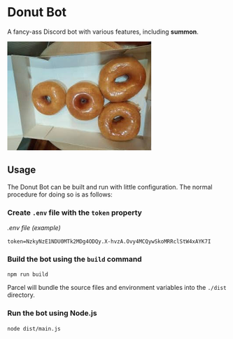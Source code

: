 # Donut Bot
A fancy-ass Discord bot with various features, including **summon**.

![The Donut logo.](./media/donut-logo-rotated.jpg)

## Usage
The Donut Bot can be built and run with little configuration. The normal procedure for doing so is as follows:
### Create `.env` file with the `token` property
*.env file (example)*
```
token=NzkyNzE1NDU0MTk2MDg4ODQy.X-hvzA.Ovy4MCQywSkoMRRclStW4xAYK7I
```
### Build the bot using the `build` command
```
npm run build
```
Parcel will bundle the source files and environment variables into the `./dist` directory.
### Run the bot using Node.js
```
node dist/main.js
```